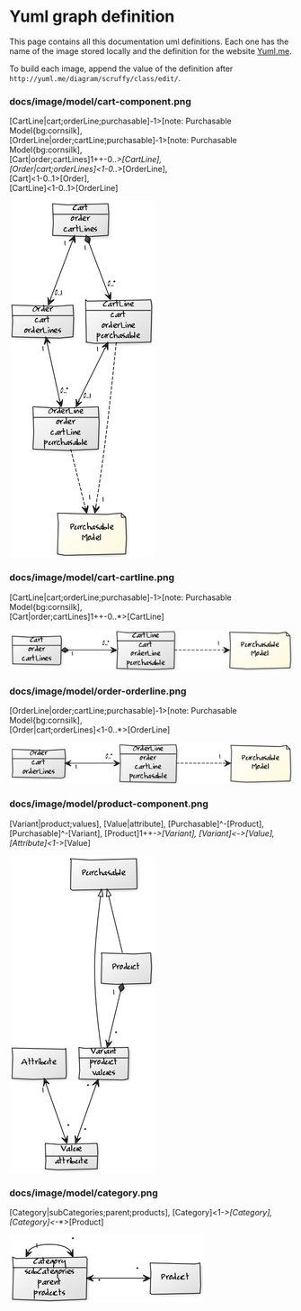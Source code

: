 # Yuml graph definition

This page contains all this documentation uml definitions. Each one has the name
of the image stored locally and the definition for the website
[Yuml.me](http://yuml.me).

To build each image, append the value of the definition after
`http://yuml.me/diagram/scruffy/class/edit/`.

### docs/image/model/cart-component.png

[CartLine|cart;orderLine;purchasable]-1>[note: Purchasable Model{bg:cornsilk],  
[OrderLine|order;cartLine;purchasable]-1>[note: Purchasable Model{bg:cornsilk],  
[Cart|order;cartLines]1++-0..*>[CartLine],  
[Order|cart;orderLines]<1-0..*>[OrderLine],  
[Cart]<1-0..1>[Order],  
[CartLine]<1-0..1>[OrderLine]

![Cart component model](docs/image/model/cart-component.png)

### docs/image/model/cart-cartline.png

[CartLine|cart;orderLine;purchasable]-1>[note: Purchasable Model{bg:cornsilk],  
[Cart|order;cartLines]1++-0..*>[CartLine]

![Cart Cartline model](docs/image/model/cart-cartline.png)

### docs/image/model/order-orderline.png

[OrderLine|order;cartLine;purchasable]-1>[note: Purchasable Model{bg:cornsilk],  
[Order|cart;orderLines]<1-0..*>[OrderLine]

![Order Orderline model](docs/image/model/order-orderline.png)

### docs/image/model/product-component.png

[Variant|product;values],
[Value|attribute],
[Purchasable]^-[Product],
[Purchasable]^-[Variant],
[Product]1++-*>[Variant],
[Variant]<*-*>[Value],
[Attribute]<1-*>[Value]

![Product component model](docs/image/model/product-component.png)

### docs/image/model/category.png

[Category|subCategories;parent;products],
[Category]<1-*>[Category],
[Category]<*-*>[Product]

![Category model](docs/image/model/category.png)
